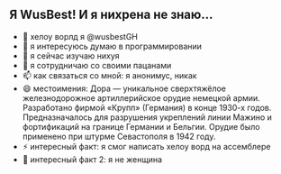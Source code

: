 ## Я WusBest! И я нихрена не знаю...
- 👋 хелоу ворлд я @wusbestGH
- 👀 я интересуюсь думаю в программировании
- 🌱 я сейчас изучаю нихуя
- 💞️ я сотрудничаю со своими пацанами
- 📫 как связаться со мной: я анонимус, никак
- 😄 местоимения: Дора — уникальное сверхтяжёлое железнодорожное артиллерийское орудие немецкой армии. Разработано фирмой «Крупп» (Германия) в конце 1930-х годов. Предназначалось для разрушения укреплений линии Мажино и фортификаций на границе Германии и Бельгии. Орудие было применено при штурме Севастополя в 1942 году. 
- ⚡ интересный факт: я смог написать хелоу ворд на ассемблере
- 🤯 интересный факт 2: я не женщина

<!---
wusbestGH/wusbestGH is a ✨ special ✨ repository because its `README.md` (this file) appears on your GitHub profile.
You can click the Preview link to take a look at your changes.
--->
